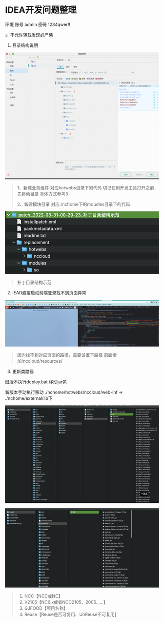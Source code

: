 # IDEA开发问题整理



环境 账号 admin 密码 1234qwer!!

<kbd>⚠️ 不允许转载发现必严惩</kbd>

1. 目录结构说明


![image-20220331003209259](https://raw.githubusercontent.com/zbsilent/imag/main/img/2022/image-20220331003209259.png)

> 1、新建业务组件 对应hotwebs目录下的代码 切记在用开发工具打开之前 先移动目录 具体方式参考3 
>
> 2、新建模块目录 对应./nchome下的moudles目录下的代码

![](https://raw.githubusercontent.com/zbsilent/imag/main/img/2022/image-20220331004229645.png)

> 补丁目录结构示范



2. IEAD直接启动前端登录找不到页面异常

![image-20220330234511235](https://raw.githubusercontent.com/zbsilent/imag/main/img/2022/image-20220330234511235.png)

> 因为找不到对应页面的路径，需要设置下路径 前面增加/nccloud/resources/

3. 更新类路径

旧版本执行deploy.bat 移动jar包 

新版本手动执行移动 ./nchome/hotwebs/nccloud/web-inf -> ./nchome/external/lib下

![image-20220330225126858](https://raw.githubusercontent.com/zbsilent/imag/main/img/2022/image-20220330225126858.png)

![image-20220330225149769](https://raw.githubusercontent.com/zbsilent/imag/main/img/2022/image-20220330225149769.png)

> 1.  NCC【NCC或NC】
> 2. V2105【NC6.x或者NCC2105、2005……】
> 3. GJFOOD【项目名称】
> 4. Reuse【Reuse是否可复用、UnReuse不可复用】
